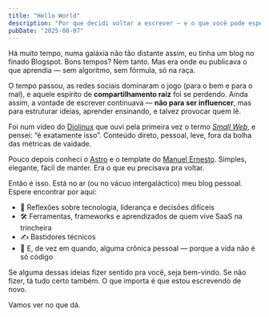```yaml
---
title: "Hello World"
description: "Por que decidi voltar a escrever — e o que você pode esperar por aqui."
pubDate: "2025-08-07"
---
```


Há muito tempo, numa galáxia não tão distante assim, eu tinha um blog no finado Blogspot. Bons tempos? Nem tanto. Mas era onde eu publicava o que aprendia — sem algoritmo, sem fórmula, só na raça.

O tempo passou, as redes sociais dominaram o jogo (para o bem e para o mal), e aquele espírito de **compartilhamento raiz** foi se perdendo. Ainda assim, a vontade de escrever continuava — **não para ser influencer**, mas para estruturar ideias, aprender ensinando, e talvez provocar quem lê.

Foi num vídeo do [Diolinux](https://www.youtube.com/watch?v=qgZ3qkhi_co&t=12s&ab_channel=Diolinux) que ouvi pela primeira vez o termo [_Small Web_](https://smallweb.page/home), e pensei: “é exatamente isso”. Conteúdo direto, pessoal, leve, fora da bolha das métricas de vaidade.

Pouco depois conheci o [Astro](https://astro.build/) e o template do [Manuel Ernesto](https://manuelernestog.github.io). Simples, elegante, fácil de manter. Era o que eu precisava pra voltar.

Então é isso. Está no ar (ou no vácuo intergaláctico) meu blog pessoal.
Espere encontrar por aqui:

- 🧠 Reflexões sobre tecnologia, liderança e decisões difíceis
- 🛠️ Ferramentas, frameworks e aprendizados de quem vive SaaS na trincheira
- ✍️ Bastidores técnicos <!-- da Neurogram e do The Mandalorian Project -->
- 🌌 E, de vez em quando, alguma crônica pessoal — porque a vida não é só código

Se alguma dessas ideias fizer sentido pra você, seja bem-vindo.
Se não fizer, tá tudo certo também. O que importa é que estou escrevendo de novo.

Vamos ver no que dá.

